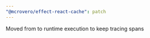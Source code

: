 ```yaml
---
"@mcrovero/effect-react-cache": patch
---
```


Moved from to runtime execution to keep tracing spans

